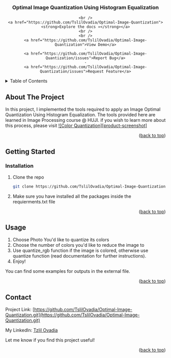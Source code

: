 <!-- PROJECT LOGO -->
<br />
<div align="center">
  <a href="https://github.com/TslilOvadia/Optimal-Image-Quantization">
  </a>

<h3 align="center">Optimal Image Quantization Using Histogram Equalization</h3>

  <p align="center">
    
    <br />
    <a href="https://github.com/TslilOvadia/Optimal-Image-Quantization"><strong>Explore the docs »</strong></a>
    <br />
    <br />
    <a href="https://github.com/TslilOvadia/Optimal-Image-Quantization">View Demo</a>
    ·
    <a href="https://github.com/TslilOvadia/Optimal-Image-Quantization/issues">Report Bug</a>
    ·
    <a href="https://github.com/TslilOvadia/Optimal-Image-Quantization/issues">Request Feature</a>
  </p>
</div>



<!-- TABLE OF CONTENTS -->
<details>
  <summary>Table of Contents</summary>
  <ol>
    <li>
      <a href="#about-the-project">About The Project</a>
      <ul>
      </ul>
    </li>
    <li>
      <a href="#getting-started">Getting Started</a>
      <ul>
        <li><a href="#prerequisites">Prerequisites</a></li>
        <li><a href="#installation">Installation</a></li>
      </ul>
    </li>
    <li><a href="#usage">Usage</a></li>
    <li><a href="#contact">Contact</a></li>
  </ol>
</details>



<!-- ABOUT THE PROJECT -->
## About The Project
In this project, I implemented the tools required to apply an Image Optimal Quantization Using Histogram Equalization.
The tools provided here are learned in Image Processing course @ HUJI.
if you wish to learn more about this process, please visit [![Color Quantization][product-screenshot]](https://en.wikipedia.org/wiki/Color_quantization)



<p align="right">(<a href="#top">back to top</a>)</p>

## Getting Started

<!-- GETTING STARTED -->


### Installation

1. Clone the repo
   ```sh
   git clone https://github.com/TslilOvadia/Optimal-Image-Quantization.git
   ```
2. Make sure you have installed all the packages inside the requierments.txt file


<p align="right">(<a href="#top">back to top</a>)</p>



<!-- USAGE EXAMPLES -->
## Usage
1. Choose Photo You'd like to quantize its colors
2. Choose the number of colors you'd like to reduce the image to
3. Use quantize_rgb function if the image is colored, otherwise use quantize function (read documentation for further instructions).
4. Enjoy!

You can find some examples for outputs in the external file.

<p align="right">(<a href="#top">back to top</a>)</p>


<!-- CONTACT -->
## Contact

Project Link: [https://github.com/TslilOvadia/Optimal-Image-Quantization.git](https://github.com/TslilOvadia/Optimal-Image-Quantization.git)

My LinkedIn: [Tzlil Ovadia](https://www.linkedin.com/in/tzlil-ovadia/)

Let me know if you find this project useful!

<p align="right">(<a href="#top">back to top</a>)</p>



